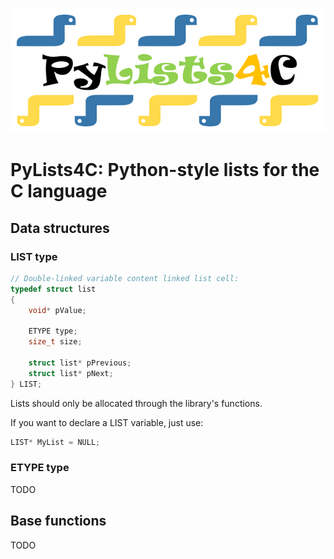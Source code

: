 ![alt text](https://github.com/HubTou/PyLists4C/blob/main/logo/pylists4c-logo.png "PyLists4C: Python-style lists for the C language")
# PyLists4C: Python-style lists for the C language
## Data structures
### LIST type
```C
// Double-linked variable content linked list cell:
typedef struct list
{
    void* pValue;

    ETYPE type;
    size_t size;

    struct list* pPrevious;
    struct list* pNext;
} LIST;
```
Lists should only be allocated through the library's functions.

If you want to declare a LIST variable, just use:
```C
LIST* MyList = NULL;
```

### ETYPE type
TODO

## Base functions
TODO
